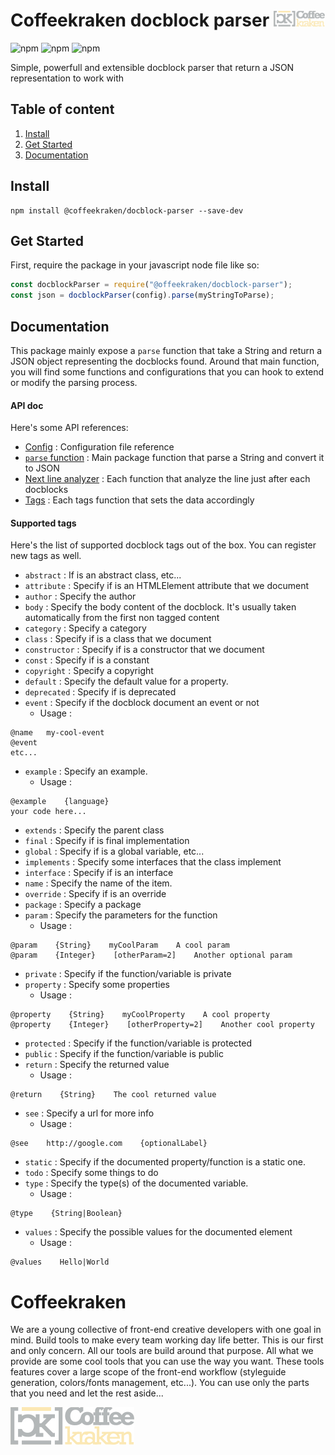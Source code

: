 # Coffeekraken docblock parser <img src=".resources/coffeekraken-logo.jpg" height="25px" />

![npm](https://img.shields.io/npm/l/@coffeekraken/docblock-parser?style=flat-square)
![npm](https://img.shields.io/npm/v/@coffeekraken/docblock-parser?style=flat-square)
![npm](https://img.shields.io/npm/dw/@coffeekraken/docblock-parser?style=flat-square)

Simple, powerfull and extensible docblock parser that return a JSON representation to work with

## Table of content

1. [Install](#readme-install)
2. [Get Started](#readme-get-started)
3. [Documentation](#readme-documentation)

<a name="readme-install"></a>

## Install

```
npm install @coffeekraken/docblock-parser --save-dev
```

<a name="readme-get-started"></a>

## Get Started

First, require the package in your javascript node file like so:

```js
const docblockParser = require("@offeekraken/docblock-parser");
const json = docblockParser(config).parse(myStringToParse);
```

<a id="readme-documentation"></a>

## Documentation

This package mainly expose a `parse` function that take a String and return a JSON object representing the docblocks found. Around that main function, you will find some functions and configurations that you can hook to extend or modify the parsing process.

#### API doc

Here's some API references:

- [Config](doc/core/config.md) : Configuration file reference
- [`parse` function](doc/core/parse.md) : Main package function that parse a String and convert it to JSON
- [Next line analyzer](doc/next-line-analyzer) : Each function that analyze the line just after each docblocks
- [Tags](doc/tags) : Each tags function that sets the data accordingly

#### Supported tags

Here's the list of supported docblock tags out of the box. You can register new tags as well.

- `abstract` : If is an abstract class, etc...
- `attribute` : Specify if is an HTMLElement attribute that we document
- `author` : Specify the author
- `body` : Specify the body content of the docblock. It's usually taken automatically from the first non tagged content
- `category` : Specify a category
- `class` : Specify if is a class that we document
- `constructor` : Specify if is a constructor that we document
- `const` : Specify if is a constant
- `copyright` : Specify a copyright
- `default` : Specify the default value for a property.
- `deprecated` : Specify if is deprecated
- `event` : Specify if the docblock document an event or not
  - Usage :

```
@name 	my-cool-event
@event
etc...
```

- `example` : Specify an example.
  - Usage :

```
@example    {language}
your code here...
```

- `extends` : Specify the parent class
- `final` : Specify if is final implementation
- `global` : Specify if is a global variable, etc...
- `implements` : Specify some interfaces that the class implement
- `interface` : Specify if is an interface
- `name` : Specify the name of the item.
- `override` : Specify if is an override
- `package` : Specify a package
- `param` : Specify the parameters for the function
  - Usage :

```
@param    {String}    myCoolParam    A cool param
@param    {Integer}    [otherParam=2]    Another optional param
```

- `private` : Specify if the function/variable is private
- `property` : Specify some properties
  - Usage :

```
@property    {String}    myCoolProperty    A cool property
@property    {Integer}    [otherProperty=2]    Another cool property
```

- `protected` : Specify if the function/variable is protected
- `public` : Specify if the function/variable is public
- `return` : Specify the returned value
  - Usage :

```
@return    {String}    The cool returned value
```

- `see` : Specify a url for more info
  - Usage :

```
@see    http://google.com    {optionalLabel}
```

- `static` : Specify if the documented property/function is a static one.
- `todo` : Specify some things to do
- `type` : Specify the type(s) of the documented variable.
  - Usage :

```
@type    {String|Boolean}
```

- `values` : Specify the possible values for the documented element
  - Usage :

```
@values    Hello|World
```

<a name="readme-coffeekraken"></a>

# Coffeekraken

We are a young collective of front-end creative developers with one goal in mind. Build tools to make every team working day life better. This is our first and only concern. All our tools are build around that purpose.
All what we provide are some cool tools that you can use the way you want. These tools features cover a large scope of the front-end workflow (styleguide generation, colors/fonts management, etc...). You can use only the parts that you need and let the rest aside...

[![Coffeekraken](.resources/coffeekraken-logo.jpg)](https://coffeekraken.io)
